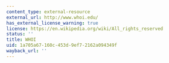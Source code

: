 ```yaml
---
content_type: external-resource
external_url: http://www.whoi.edu/
has_external_license_warning: true
license: https://en.wikipedia.org/wiki/All_rights_reserved
status: ''
title: WHOI
uid: 1a705a67-160c-453d-9ef7-2162a094349f
wayback_url: ''
---
```


